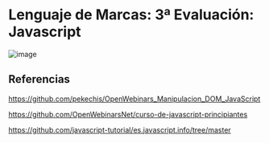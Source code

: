 # Lenguaje de Marcas: 3ª Evaluación: Javascript

![image](https://user-images.githubusercontent.com/91023374/160294822-663bf6ca-9225-43b6-b1c5-054c9d9aae6c.png)

## Referencias

https://github.com/pekechis/OpenWebinars_Manipulacion_DOM_JavaScript

https://github.com/OpenWebinarsNet/curso-de-javascript-principiantes

https://github.com/javascript-tutorial/es.javascript.info/tree/master
